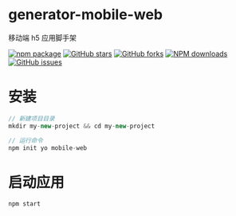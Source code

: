 # generator-mobile-web

移动端 h5 应用脚手架

[![npm package](https://img.shields.io/npm/v/generator-mobile-web.svg?style=flat-square)](https://www.npmjs.com/package/generator-mobile-web)
[![GitHub stars](https://img.shields.io/github/stars/noshower/generator-mobile-web.svg)](https://github.com/noshower/generator-mobile-web/stargazers)
[![GitHub forks](https://img.shields.io/github/forks/noshower/generator-mobile-web.svg)](https://github.com/noshower/generator-mobile-web/network/members)
[![NPM downloads](https://img.shields.io/npm/dm/generator-mobile-web.svg?style=flat-square)](https://www.npmjs.com/package/generator-mobile-web)
[![GitHub issues](https://img.shields.io/github/issues/noshower/generator-mobile-web.svg)](https://github.com/noshower/generator-mobile-web/issues)

# 安装

```js
// 新建项目目录
mkdir my-new-project && cd my-new-project

// 运行命令
npm init yo mobile-web
```

# 启动应用

```js
npm start
```
